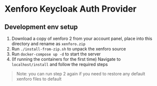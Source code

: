 # Xenforo Keycloak Auth Provider

## Development env setup

1. Download a copy of xenforo 2 from your account panel, place into this directory and rename as `xenforo.zip`
2. Run `./install-from-zip.sh` to unpack the xenforo source
3. Run `docker-compose up -d` to start the server
4. (If running the containers for the first time) Navigate to `localhost/install` and follow the required steps

> Note: you can run step 2 again if you need to restore any default xenforo files to default
